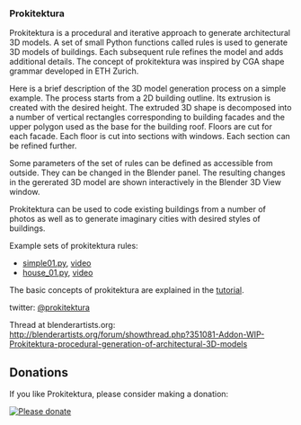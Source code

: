 ### Prokitektura

Prokitektura is a procedural and iterative approach to generate architectural 3D models. A set of small Python functions called rules is used to generate 3D models of buildings. Each subsequent rule refines the model and adds additional details. The concept of prokitektura was inspired by CGA shape grammar developed in ETH Zurich.

Here is a brief description of the 3D model generation process on a simple example. The process starts from a 2D building outline. Its extrusion is created with the desired height. The extruded 3D shape is decomposed into a number of vertical rectangles corresponding to building facades and the upper polygon used as the base for the building roof. Floors are cut for each facade. Each floor is cut into sections with windows. Each section can be refined further.

Some parameters of the set of rules can be defined as accessible from outside. They can be changed in the Blender panel. The resulting changes in the gererated 3D model are shown interactively in the Blender 3D View window.

Prokitektura can be used to code existing buildings from a number of photos as well as to generate imaginary cities with desired styles of buildings.

Example sets of prokitektura rules:
* [simple01.py](https://github.com/vvoovv/prokitektura-examples/blob/master/examples/simple01.py), [video](https://www.youtube.com/watch?v=GixKhqrdANs)
* [house_01.py](https://github.com/vvoovv/prokitektura-examples/blob/master/examples/house_01.py), [video](http://www.youtube.com/watch?v=ZJDHtPAF9d8)

The basic concepts of prokitektura are explained in the [tutorial](https://github.com/vvoovv/prokitektura-blender/wiki/Tutorial).

twitter: [@prokitektura](https://twitter.com/prokitektura)

Thread at blenderartists.org: http://blenderartists.org/forum/showthread.php?351081-Addon-WIP-Prokitektura-procedural-generation-of-architectural-3D-models


## Donations
If you like Prokitektura, please consider making a donation:

[![Please donate](https://www.paypalobjects.com/en_US/GB/i/btn/btn_donateCC_LG.gif)](https://www.paypal.com/cgi-bin/webscr?cmd=_s-xclick&hosted_button_id=ZZ7CHNYKWYYZE)
